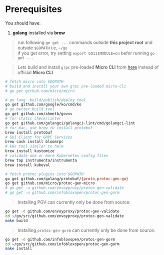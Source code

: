 # Prerequisites

You should have:

1. **golang** installed via **brew**

> run following `go get ...` commands outside **this project root** and outside `$GOPATH` i.e, `~/go`<br/>
> if you get error, try setting `export GO111MODULE=on` befor running `go get ...`

> Lets build and install `grpc` pre-loaded **Micro CLI** from [here](../cmd/micro/README.md#Build) instead of official **Micro CLI**

```bash
# fetch micro into $GOPATH
# build and install your own grpc pre-loaded micro-cli
# go get github.com/micro/micro

# go lang  build/publish/deploy tool
go get github.com/google/ko/cmd/ko
# go better build tool
go get github.com/ahmetb/govvv
# for static check/linter
go get github.com/golangci/golangci-lint/cmd/golangci-lint
# for mac, use brew to install protobuf
brew install protobuf
# GUI Client for GRPC Services
brew cask install bloomrpc
# k8s tool similar to helm
brew install kustomize
# validate one or more Kubernetes config files
brew tap instrumenta/instrumenta
brew install kubeval

# fetch protoc plugins into $GOPATH
go get github.com/golang/protobuf/{proto,protoc-gen-go}
go get github.com/micro/protoc-gen-micro
# go get -u github.com/envoyproxy/protoc-gen-validate
# go get -u github.com/infobloxopen/protoc-gen-gorm
```

> Installing PGV can currently only be done from source:

```bash
go get -d github.com/envoyproxy/protoc-gen-validate
cd ~/go/src/github.com/envoyproxy/protoc-gen-validate
make build
```

> Installing `protoc-gen-gorm` can currently only be done from source:

```bash
go get -d github.com/infobloxopen/protoc-gen-gorm
cd ~/go/src/github.com/infobloxopen/protoc-gen-gorm
make install
```
